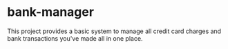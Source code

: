 # bank-manager
This project provides a basic system to manage all credit card charges and bank transactions you've made all in one place.
